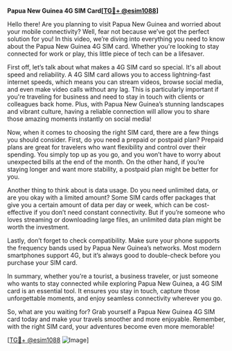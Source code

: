 **Papua New Guinea 4G SIM Card[[TG💪+ @esim1088](https://t.me/s/esim1088)]**

Hello there! Are you planning to visit Papua New Guinea and worried about your mobile connectivity? Well, fear not because we’ve got the perfect solution for you! In this video, we’re diving into everything you need to know about the Papua New Guinea 4G SIM card. Whether you're looking to stay connected for work or play, this little piece of tech can be a lifesaver.

First off, let’s talk about what makes a 4G SIM card so special. It's all about speed and reliability. A 4G SIM card allows you to access lightning-fast internet speeds, which means you can stream videos, browse social media, and even make video calls without any lag. This is particularly important if you're traveling for business and need to stay in touch with clients or colleagues back home. Plus, with Papua New Guinea’s stunning landscapes and vibrant culture, having a reliable connection will allow you to share those amazing moments instantly on social media!

Now, when it comes to choosing the right SIM card, there are a few things you should consider. First, do you need a prepaid or postpaid plan? Prepaid plans are great for travelers who want flexibility and control over their spending. You simply top up as you go, and you won’t have to worry about unexpected bills at the end of the month. On the other hand, if you’re staying longer and want more stability, a postpaid plan might be better for you. 

Another thing to think about is data usage. Do you need unlimited data, or are you okay with a limited amount? Some SIM cards offer packages that give you a certain amount of data per day or week, which can be cost-effective if you don’t need constant connectivity. But if you’re someone who loves streaming or downloading large files, an unlimited data plan might be worth the investment.

Lastly, don’t forget to check compatibility. Make sure your phone supports the frequency bands used by Papua New Guinea’s networks. Most modern smartphones support 4G, but it’s always good to double-check before you purchase your SIM card.

In summary, whether you’re a tourist, a business traveler, or just someone who wants to stay connected while exploring Papua New Guinea, a 4G SIM card is an essential tool. It ensures you stay in touch, capture those unforgettable moments, and enjoy seamless connectivity wherever you go.

So, what are you waiting for? Grab yourself a Papua New Guinea 4G SIM card today and make your travels smoother and more enjoyable. Remember, with the right SIM card, your adventures become even more memorable!

[[TG💪+ @esim1088](https://t.me/s/esim1088) ![Image](https://i.postimg.cc/Y0z9fWf4/image.png)]